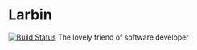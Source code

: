 
# Larbin
[![Build Status](https://travis-ci.org/wadinj/Larbin.svg?branch=master)](https://travis-ci.org/wadinj/Larbin)
The lovely friend of software developer
